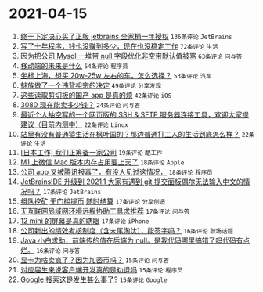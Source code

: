 # 2021-04-15

1. [终于下定决心买了正版 jetbrains 全家桶一年授权](https://www.v2ex.com/t/770756) `136条评论` `JetBrains`
1. [写了十年程序，钱也没赚到多少，现在也没稳定工作](https://www.v2ex.com/t/770791) `72条评论` `生活`
1. [因为把公司 Mysql 一堆带 null 字段优化非空带默认值被骂](https://www.v2ex.com/t/770788) `63条评论` `问与答`
1. [移动端的未来是什么](https://www.v2ex.com/t/770773) `54条评论` `程序员`
1. [坐标上海，想买 20w-25w 左右的车，怎么选择？](https://www.v2ex.com/t/770780) `53条评论` `汽车`
1. [魅族做了一个违背祖宗的决定](https://www.v2ex.com/t/770801) `49条评论` `分享发现`
1. [这些读取剪切板的国产 app 是真的烦](https://www.v2ex.com/t/770796) `42条评论` `iOS`
1. [3080 现在能卖多少钱？](https://www.v2ex.com/t/770746) `24条评论` `问与答`
1. [最近个人抽空写的一个网页版的 SSH & SFTP 服务器连接工具，欢迎大家提建议（目前内测中）](https://www.v2ex.com/t/770908) `22条评论` `Linux`
1. [站里有没有普通猿生活在枫叶国的？那边普通打工人的生活到底怎么样？](https://www.v2ex.com/t/770831) `22条评论` `生活`
1. [[日本工作] 我们正筹备一家公司](https://www.v2ex.com/t/770894) `19条评论` `酷工作`
1. [M1 上微信 Mac 版本内存占用要上天了](https://www.v2ex.com/t/770790) `18条评论` `Apple`
1. [公司 app 又被腾讯报毒了，有没人见过这情况，](https://www.v2ex.com/t/770759) `18条评论` `程序员`
1. [JetBrainsIDE 升级到 2021.1 大家有遇到 git 提交面板偶尔无法输入中文的情况吗？](https://www.v2ex.com/t/770883) `17条评论` `JetBrains`
1. [组队挖矿,无门槛提币,随时结算](https://www.v2ex.com/t/770870) `17条评论` `分享创造`
1. [无互联网局域网环境远程协助工具求推荐](https://www.v2ex.com/t/770799) `17条评论` `问与答`
1. [12 mini 的屏幕是真的瞎眼](https://www.v2ex.com/t/770743) `17条评论` `iPhone`
1. [公司新出的绩效考核制度（含末尾淘汰），能签字吗？](https://www.v2ex.com/t/770890) `16条评论` `职场话题`
1. [Java 小白求助，前端传的值在后端为 null。是我代码哪里搞错了吗代码有点烂。](https://www.v2ex.com/t/770864) `16条评论` `问与答`
1. [显卡为啥卖疯了？因为加密币吗？](https://www.v2ex.com/t/770828) `15条评论` `问与答`
1. [对应届生来说客户端开发真的是劝退吗](https://www.v2ex.com/t/770757) `15条评论` `程序员`
1. [Google 搜索这是发生甚么事了?](https://www.v2ex.com/t/770742) `15条评论` `Google`

